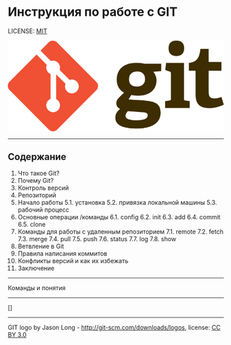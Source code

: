 # Инструкция по работе с GIT

LICENSE: [MIT](./license.md)

![git-logo](./assets/gitlogo.png)

---

## Содержание
1. Что такое Git?
2. Почему Git?
3. Контроль версий
4. Репозиторий
5. Начало работы
    5.1. установка
    5.2. привязка локальной машины
    5.3. рабочий процесс
6. Основные операции /команды
    6.1. config
    6.2. init
    6.3. add
    6.4. commit
    6.5. clone
7. Команды для работы с удаленным репозиторием
    7.1. remote
    7.2. fetch
    7.3. merge
    7.4. pull
    7.5. push
    7.6. status
    7.7. log
    7.8. show
8. Ветвление в Git
9. Правила написания коммитов
10. Конфликты версий и как их избежать
11. Заключение

---

Команды и понятия

---

[]

---

GIT logo by Jason Long - http://git-scm.com/downloads/logos, license: [CC BY 3.0](https://creativecommons.org/licenses/by/3.0/)
